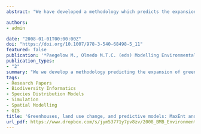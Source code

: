 ```yaml
---
abstract: "We have developed a methodology which predicts the expansion of greenhouses and evaluates the results, combining a species distribution model (MaxEnt) and a simulator of land use change (Geomod). In the simulations, we take into account not only the effect of different environmental variables governing greenhouse expansion but also the spatial distribution of the error. The method has been tested on a region of SE Spain to establish future greenhouse-expansion scenarios. The results indicate that the combination of MaxEnt and Geomod improves the predictive capacity, as well as the functional interpretation of land use change models. "

authors:
- admin

date: "2008-01-01T00:00:00Z"
doi: "https://doi.org/10.1007/978-3-540-68498-5_11"
featured: false
publication: '*Paegelow M., Olmedo M.T.C. (eds) Modelling Environmental Dynamics. Environmental Science and Engineering (Environmental Science). Springer, Berlin, Heidelberg*'
publication_types:
- "2"
summary: "We we develop a methodology predicting the expansion of greenhouses by combining a species distribution model (MaxEnt) and a simulator of land use change (Geomod)."
tags:
- Research Papers
- Biodiversity Informatics
- Species Distribution Models
- Simulation
- Spatial Modelling
- GIS
title: 'Greenhouses, land use change, and predictive models: MaxEnt and Geomod working together'
url_pdf: https://www.dropbox.com/s/jym53771y7pv8zv/2008_BMB_Environmental_Dynamics.pdf?dl=1
---
```


